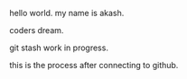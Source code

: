 
hello world.
my name is akash.

coders dream.


git stash work in progress.

this is the process after connecting to github.